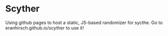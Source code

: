 # Scyther
Using github pages to host a static, JS-based randomizer for sycthe. Go to eranhirsch.github.io/scyther to use it!
